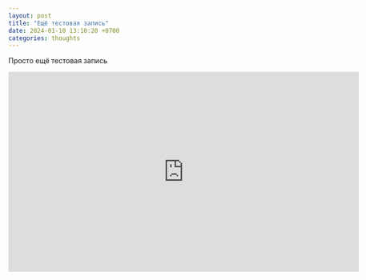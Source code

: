 ```yaml
---
layout: post
title: "Ещё тестовая запись"
date: 2024-01-10 13:10:20 +0700
categories: thoughts
---
```

Просто ещё тестовая запись
<iframe src="http://ltinet.yzz.me/embed/2YRljruaaNUZq6n?color=f28b04" frameborder="0" width="700" height="400" allowfullscreen></iframe>
